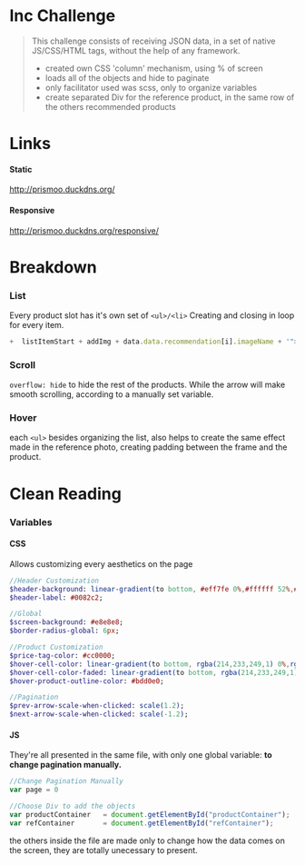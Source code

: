 # Inc Challenge

>   This challenge consists of receiving JSON data, in a set of native JS/CSS/HTML tags, without the help of any framework.
>
> * created own CSS 'column' mechanism, using % of screen
> * loads all of the objects and hide to paginate
> * only facilitator used was scss, only to organize variables
> * create separated Div for the reference product, in the same row of the others recommended products


# Links
#### Static
http://prismoo.duckdns.org/

#### Responsive
http://prismoo.duckdns.org/responsive/

#

# Breakdown

### List
Every product slot has it's own set of ```<ul>/<li>``` Creating and closing in loop for every item. 

```javascript
+  listItemStart + addImg + data.data.recommendation[i].imageName + '">' + listItemEnd
```

### Scroll
```overflow: hide``` to hide the rest of the products. While the arrow will make smooth scrolling, according to a manually set variable.

### Hover
each ```<ul>``` besides organizing the list, also helps to create the same effect made in the reference photo, creating padding between
the frame and the product.

# Clean Reading

### Variables

#### CSS

Allows customizing every aesthetics on the page
```sass
//Header Customization
$header-background: linear-gradient(to bottom, #eff7fe 0%,#ffffff 52%,#eff7fe 52%,#ffffff 52%,#eff7fe 100%);
$header-label: #0082c2;

//Global
$screen-background: #e8e8e8;
$border-radius-global: 6px;

//Product Customization
$price-tag-color: #cc0000;
$hover-cell-color: linear-gradient(to bottom, rgba(214,233,249,1) 0%,rgba(255,255,255,1) 100%);
$hover-cell-color-faded: linear-gradient(to bottom, rgba(214,233,249,1) 0%,rgba(255,255,255,1) 0%);
$hover-product-outline-color: #bdd0e0;

//Pagination
$prev-arrow-scale-when-clicked: scale(1.2);
$next-arrow-scale-when-clicked: scale(-1.2);
```

#### JS

They're all presented in the same file, with only one global variable: **to change pagination manually.**

```javascript
//Change Pagination Manually
var page = 0

//Choose Div to add the objects
var productContainer   = document.getElementById("productContainer");
var refContainer       = document.getElementById("refContainer");
```

the others inside the file are made only to change how the data comes on the screen, they are totally unecessary to present.
